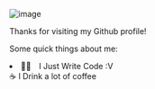![image](https://user-images.githubusercontent.com/73615588/127723879-9320899e-f618-477d-8379-f80a438f14d7.png)


Thanks for visiting my Github profile!

Some quick things about me:

<li>
👨‍🎓 I Just Write Code :V
</li>
☕ I Drink a lot of coffee



